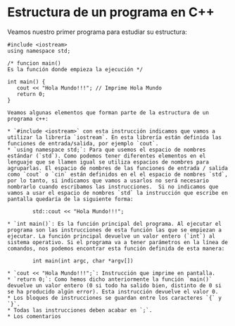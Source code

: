 # Estructura de un programa en C++

Veamos nuestro primer programa para estudiar su estructura:

    #include <iostream>
    using namespace std;

    /* funcion main() 
    Es la función donde empieza la ejecución */
    
    int main() {
       cout << "Hola Mundo!!!"; // Imprime Hola Mundo
       return 0;
    }

    Veamos algunas elementos que forman parte de la estructura de un programa c++:

    * `#include <iostream>` con esta instrucción indicamos que vamos a utilizar la librería `iostream`. En esta librería están definida las funciones de entrada/salida, por ejemplo `cout`.
    * `using namespace std;`: Para que usemos el espacio de nombres estándar (`std`). Como podemos tener diferentes elementos en el lenguaje que se llamen igual se utiliza espacios de nombres para agruparlas. El espacio de nombres de las funciones de entrada / salida como `cout` o `cin` están definidos en el el espacio de nombres `std`, por lo tanto, si indicamos que vamos a usarlos no será necesario nombrarlo cuando escribamos las instrucciones.  Si no indicamos que vamos a usar el espacio de nombres `std` la instrucción que escribe en pantalla quedaría de la siguiente forma:

            std::cout << "Hola Mundo!!!"; 
    
    * `int main()`: Es la función principal del programa. Al ejecutar el programa son las instrucciones de esta función las que se empiezan a ejecutar. La función principal devuelve un valor entero (`int`) al sistema operativo. Si el programa va a tener parámetros en la línea de comandos, nos podemos encontrar esta función definida de esta manera:

            int main(int argc, char *argv[])

    * `cout << "Hola Mundo!!!";`: Instrucción que imprime en pantalla.
    * `return 0;`: Como hemos dicho anteriormente la función `main()` devuelve un valor entero (0 si todo ha salido bien, distinto de 0 si se ha producido algún error). Esta instrucción devuelve el valor 0.
    * Los bloques de instrucciones se guardan entre los caracteres `{` y `}`.
    * Todas las instrucciones deben acabar en `;`.
    * Los comentarios